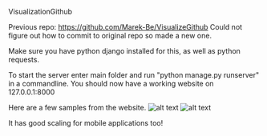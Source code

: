 VisualizationGithub

Previous repo: https://github.com/Marek-Be/VisualizeGithub
Could not figure out how to commit to original repo so made a new one.


Make sure you have python django installed for this, as well as python requests.

To start the server enter main folder and run "python manage.py runserver" in a commandline.
You should now have a working website on 127.0.0.1:8000

Here are a few samples from the website.
![alt text](https://i.imgur.com/49dWXFY.png)
![alt text](https://i.imgur.com/LmVo5Jl.png)

It has good scaling for mobile applications too!
